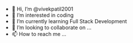 - 👋 Hi, I’m @vivekpatil2001
- 👀 I’m interested in coding
- 🌱 I’m currently learning Full Stack Development
- 💞️ I’m looking to collaborate on ...
- 📫 How to reach me ...

<!---
vivekpatil2001/vivekpatil2001 is a ✨ special ✨ repository because its `README.md` (this file) appears on your GitHub profile.
You can click the Preview link to take a look at your changes.
--->
